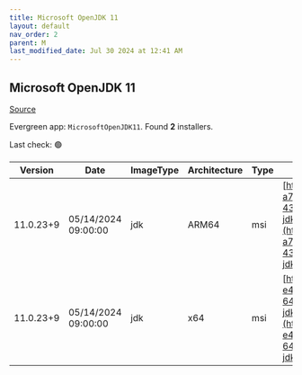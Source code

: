 ```yaml
---
title: Microsoft OpenJDK 11
layout: default
nav_order: 2
parent: M
last_modified_date: Jul 30 2024 at 12:41 AM
---
```


## Microsoft OpenJDK 11

[Source](https://www.microsoft.com/openjdk)

Evergreen app: `MicrosoftOpenJDK11`. Found **2** installers.

Last check: 🟢

| Version   | Date                | ImageType | Architecture | Type | URI                                                                                                                                                                                                                                                                                                                                                |
| --------- | ------------------- | --------- | ------------ | ---- | -------------------------------------------------------------------------------------------------------------------------------------------------------------------------------------------------------------------------------------------------------------------------------------------------------------------------------------------------- |
| 11.0.23+9 | 05/14/2024 09:00:00 | jdk       | ARM64        | msi  | [https://download.visualstudio.microsoft.com/download/pr/64401a75-a7fa-4d2b-8a59-4323c6ed97f5/0df31a058e338a1b365befb98fbefb73/microsoft-jdk-11.0.23-windows-aarch64.msi](https://download.visualstudio.microsoft.com/download/pr/64401a75-a7fa-4d2b-8a59-4323c6ed97f5/0df31a058e338a1b365befb98fbefb73/microsoft-jdk-11.0.23-windows-aarch64.msi) |
| 11.0.23+9 | 05/14/2024 09:00:00 | jdk       | x64          | msi  | [https://download.visualstudio.microsoft.com/download/pr/36e84f7f-e4ab-4788-b32b-64dc0a04b7c8/6b0cfb1a41c627f722f38549a1a47262/microsoft-jdk-11.0.23-windows-x64.msi](https://download.visualstudio.microsoft.com/download/pr/36e84f7f-e4ab-4788-b32b-64dc0a04b7c8/6b0cfb1a41c627f722f38549a1a47262/microsoft-jdk-11.0.23-windows-x64.msi)         |
